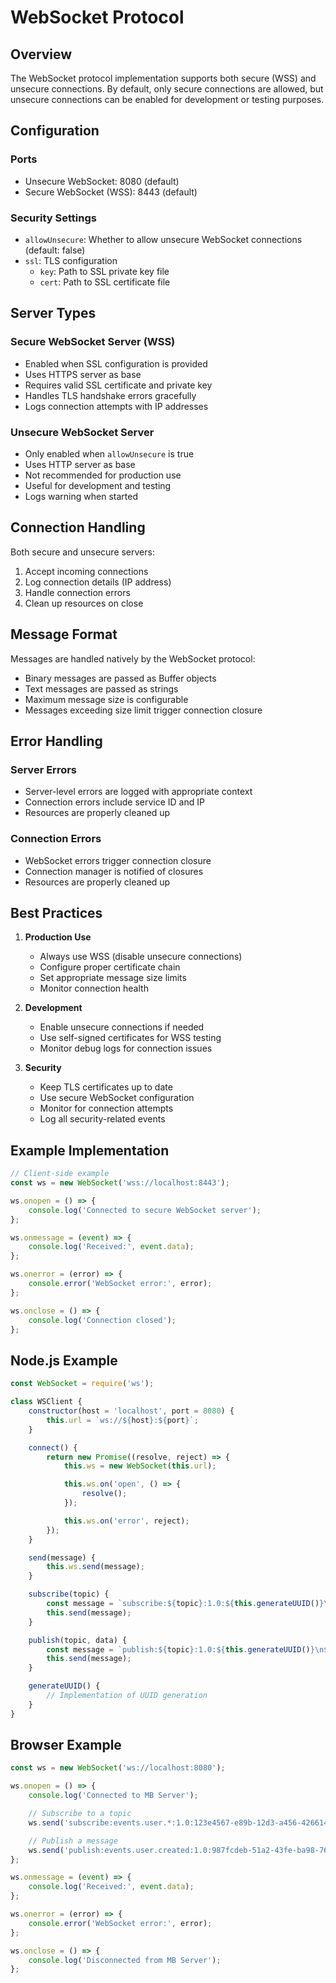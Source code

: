 # WebSocket Protocol

## Overview

The WebSocket protocol implementation supports both secure (WSS) and unsecure connections. By default, only secure connections are allowed, but unsecure connections can be enabled for development or testing purposes.

## Configuration

### Ports
- Unsecure WebSocket: 8080 (default)
- Secure WebSocket (WSS): 8443 (default)

### Security Settings
- `allowUnsecure`: Whether to allow unsecure WebSocket connections (default: false)
- `ssl`: TLS configuration
  - `key`: Path to SSL private key file
  - `cert`: Path to SSL certificate file

## Server Types

### Secure WebSocket Server (WSS)
- Enabled when SSL configuration is provided
- Uses HTTPS server as base
- Requires valid SSL certificate and private key
- Handles TLS handshake errors gracefully
- Logs connection attempts with IP addresses

### Unsecure WebSocket Server
- Only enabled when `allowUnsecure` is true
- Uses HTTP server as base
- Not recommended for production use
- Useful for development and testing
- Logs warning when started

## Connection Handling

Both secure and unsecure servers:
1. Accept incoming connections
2. Log connection details (IP address)
3. Handle connection errors
4. Clean up resources on close

## Message Format

Messages are handled natively by the WebSocket protocol:
- Binary messages are passed as Buffer objects
- Text messages are passed as strings
- Maximum message size is configurable
- Messages exceeding size limit trigger connection closure

## Error Handling

### Server Errors
- Server-level errors are logged with appropriate context
- Connection errors include service ID and IP
- Resources are properly cleaned up

### Connection Errors
- WebSocket errors trigger connection closure
- Connection manager is notified of closures
- Resources are properly cleaned up

## Best Practices

1. **Production Use**
   - Always use WSS (disable unsecure connections)
   - Configure proper certificate chain
   - Set appropriate message size limits
   - Monitor connection health

2. **Development**
   - Enable unsecure connections if needed
   - Use self-signed certificates for WSS testing
   - Monitor debug logs for connection issues

3. **Security**
   - Keep TLS certificates up to date
   - Use secure WebSocket configuration
   - Monitor for connection attempts
   - Log all security-related events

## Example Implementation

```javascript
// Client-side example
const ws = new WebSocket('wss://localhost:8443');

ws.onopen = () => {
    console.log('Connected to secure WebSocket server');
};

ws.onmessage = (event) => {
    console.log('Received:', event.data);
};

ws.onerror = (error) => {
    console.error('WebSocket error:', error);
};

ws.onclose = () => {
    console.log('Connection closed');
};
```

## Node.js Example

```javascript
const WebSocket = require('ws');

class WSClient {
    constructor(host = 'localhost', port = 8080) {
        this.url = `ws://${host}:${port}`;
    }

    connect() {
        return new Promise((resolve, reject) => {
            this.ws = new WebSocket(this.url);

            this.ws.on('open', () => {
                resolve();
            });

            this.ws.on('error', reject);
        });
    }

    send(message) {
        this.ws.send(message);
    }

    subscribe(topic) {
        const message = `subscribe:${topic}:1.0:${this.generateUUID()}\n{}`;
        this.send(message);
    }

    publish(topic, data) {
        const message = `publish:${topic}:1.0:${this.generateUUID()}\n${JSON.stringify(data)}`;
        this.send(message);
    }

    generateUUID() {
        // Implementation of UUID generation
    }
}
```

## Browser Example

```javascript
const ws = new WebSocket('ws://localhost:8080');

ws.onopen = () => {
    console.log('Connected to MB Server');

    // Subscribe to a topic
    ws.send('subscribe:events.user.*:1.0:123e4567-e89b-12d3-a456-426614174000\n{}');

    // Publish a message
    ws.send('publish:events.user.created:1.0:987fcdeb-51a2-43fe-ba98-765432198765\n{"message": "Hello"}');
};

ws.onmessage = (event) => {
    console.log('Received:', event.data);
};

ws.onerror = (error) => {
    console.error('WebSocket error:', error);
};

ws.onclose = () => {
    console.log('Disconnected from MB Server');
};
```